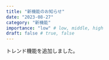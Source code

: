 ```yaml
---
title: "新機能のお知らせ"
date: "2023-08-27"
category: "新機能"
importance: "low" # low, middle, high
draft: false # true, false
---
```


トレンド機能を追加しました。
